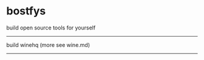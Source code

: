 bostfys
================================================
build open source tools for yourself

------------------------------------------------
build winehq
  (more see wine.md)
  
------------------------------------------------
